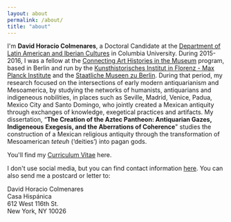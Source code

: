 ```yaml
---
layout: about
permalink: /about/
title: "about"
---
```


I'm **David Horacio Colmenares**, a Doctoral Candidate at the [Department of Latin American and Iberian Cultures](http://laic.columbia.edu) in Columbia University. During 2015-2016, I was a fellow at the [Connecting Art Histories in the Museum](http://www.khi.fi.it/CAHIM) program, based in Berlin and run by the [Kunsthistorisches Institut in Florenz - Max Planck Institute](http://www.khi.fi.it/) and the [Staatliche Museen zu Berlin](http://www.smb.museum/en/home.html). During that period, my research focused on the intersections of early modern antiquarianism and Mesoamerica, by studying the networks of humanists, antiquarians and indigeneous nobilities, in places such as Seville, Madrid, Venice, Padua, Mexico City and Santo Domingo, who jointly created a Mexican antiquity through exchanges of knowledge, exegetical practices and artifacts. My dissertation, “**The Creation of the Aztec Pantheon: Antiquarian Gazes, Indigeneous Exegesis, and the Aberrations of Coherence**" studies the construction of a Mexican religious antiquity through the transformation of Mesoamerican *teteuh* (‘deities’) into pagan gods.

You'll find my [Curriculum Vitae](/assets/dhc-cv-2018.pdf) here.

I don't use social media, but you can find contact information [here](http://laic.columbia.edu/author/0987654321/). You can also send me a postcard or letter to:

<section class="mw5 mw6-ns center bg-light-gray pa1 ph5-ns">
  <p class="lh-copy measure">
   David Horacio Colmenares<br> 
   Casa Hispánica<br> 
   612 West 116th St.<br> 
   New York, NY 10026<br>
  </p>
</section>

<br>
